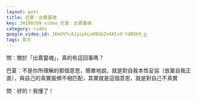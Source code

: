 ```yaml
---
layout: post
title: 巴夏：出賣靈魂
key: 20180109_video_巴夏：出賣靈魂
category: video
google_video_id: 1KmUVYcAJyipkLxKNSbZo4A5sO-tdB8h9_g
tags: 影片
---
```



問：關於「出賣靈魂」，真的有這回事嗎？

巴夏：不是你所理解的那個意思，簡單地說，就是對自我本性妥協（放棄自我正直），與自己的真實振頻不相匹配，其實就是這個意思，就是對自己不真實

問：好的！我懂了！
